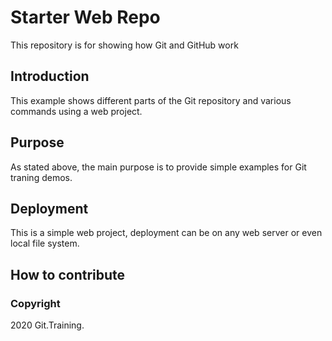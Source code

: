 # Starter Web Repo

This repository is for showing how Git and GitHub work

## Introduction

This example shows different parts of the Git repository and various commands using a web project.
## Purpose

As stated above, the main purpose is to provide simple examples for Git traning demos.

## Deployment

This is a simple web project, deployment can be on any web server or even local file system.

## How to contribute

### Copyright
2020 Git.Training.
